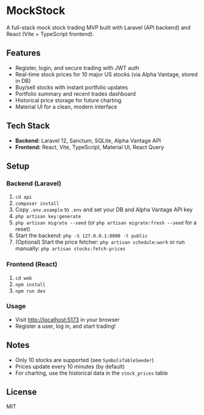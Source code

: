 # MockStock

A full-stack mock stock trading MVP built with Laravel (API backend) and React (Vite + TypeScript frontend).

## Features
- Register, login, and secure trading with JWT auth
- Real-time stock prices for 10 major US stocks (via Alpha Vantage, stored in DB)
- Buy/sell stocks with instant portfolio updates
- Portfolio summary and recent trades dashboard
- Historical price storage for future charting
- Material UI for a clean, modern interface

## Tech Stack
- **Backend:** Laravel 12, Sanctum, SQLite, Alpha Vantage API
- **Frontend:** React, Vite, TypeScript, Material UI, React Query

## Setup

### Backend (Laravel)
1. `cd api`
2. `composer install`
3. Copy `.env.example` to `.env` and set your DB and Alpha Vantage API key
4. `php artisan key:generate`
5. `php artisan migrate --seed` (or `php artisan migrate:fresh --seed` for a reset)
6. Start the backend: `php -S 127.0.0.1:8000 -t public`
7. (Optional) Start the price fetcher: `php artisan schedule:work` or run manually: `php artisan stocks:fetch-prices`

### Frontend (React)
1. `cd web`
2. `npm install`
3. `npm run dev`

### Usage
- Visit [http://localhost:5173](http://localhost:5173) in your browser
- Register a user, log in, and start trading!

## Notes
- Only 10 stocks are supported (see `SymbolsTableSeeder`)
- Prices update every 10 minutes (by default)
- For charting, use the historical data in the `stock_prices` table

## License
MIT
